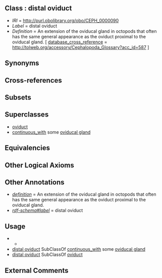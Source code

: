 
## Class : distal oviduct

 * *IRI* = http://purl.obolibrary.org/obo/CEPH_0000090
 * *Label* = distal oviduct
 * *Definition* = An extension of the oviducal gland in octopods that often has the same general appearance as the oviduct proximal to the oviducal gland. [ [database_cross_reference](../../ef/oboInOwl#hasDbXref.md) = http://tolweb.org/accessory/Cephalopoda_Glossary?acc_id=587 ]

## Synonyms


## Cross-references


## Subsets


## Superclasses

 * [oviduct](../../UBERON/93/UBERON_0000993.md)
 * [continuous_with](../../ceph#continuous/th/ceph#continuous_with.md) some [oviducal gland](../../CEPH/93/CEPH_0000193.md)

## Equivalencies


## Other Logical Axioms


## Other Annotations

 * *[definition](../../IAO/15/IAO_0000115.md)* = An extension of the oviducal gland in octopods that often has the same general appearance as the oviduct proximal to the oviducal gland.
 * *[rdf-schema#label](../../el/rdf-schema#label.md)* = distal oviduct

## Usage

 * -
 * [distal oviduct](../../CEPH/90/CEPH_0000090.md) SubClassOf [continuous_with](../../ceph#continuous/th/ceph#continuous_with.md) some [oviducal gland](../../CEPH/93/CEPH_0000193.md)
 * [distal oviduct](../../CEPH/90/CEPH_0000090.md) SubClassOf [oviduct](../../UBERON/93/UBERON_0000993.md)

## External Comments


